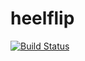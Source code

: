 # heelflip
[![Build Status](https://travis-ci.org/greatjapa/heelflip.svg?branch=master)](https://travis-ci.org/greatjapa/heelflip)
